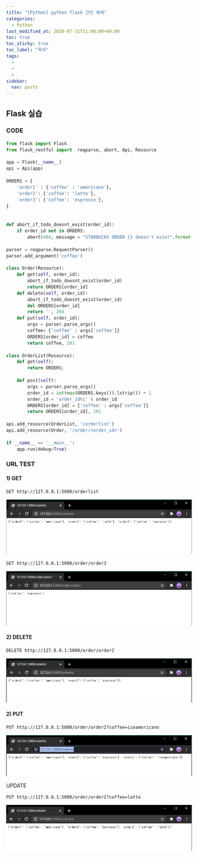 ```yaml
---
title: "[Python] python flask 간단 예제"
categories:
  - Python
last_modified_at: 2020-07-31T11:00:00+09:00
toc: true
toc_sticky: true
toc_label: "목차"
tags:
  - 
  - 
  - 
sidebar:
  nav: posts
---
```






## Flask 실습

### CODE

```python
from flask import Flask
from flask_restful import  reqparse, abort, Api, Resource

app = Flask(__name__)
api = Api(app)

ORDERS = {
    'order1' : {'coffee' : 'americano'},
    'order2': {'coffee': 'latte'},
    'order3': {'coffee': 'espresso'},
}


def abort_if_todo_doesnt_exist(order_id):
    if order_id not in ORDERS:
        abort(404, message = "STARBUCKS ORDER {} doesn't exist".format(order_id))

parser = reqparse.RequestParser()
parser.add_argument('coffee')

class Order(Resource):
    def get(self, order_id):
        abort_if_todo_doesnt_exist(order_id)
        return ORDERS[order_id]
    def delete(self, order_id):
        abort_if_todo_doesnt_exist(order_id)
        del ORDERS[order_id]
        return '', 204
    def put(self, order_id):
        args = parser.parse_args()
        coffee= {'coffee' : args['coffee']}
        ORDERS[order_id] = coffee
        return coffee, 201

class OrderList(Resource):
    def get(self):
        return ORDERS;

    def post(self):
        args = parser.parse_args()
        order_id = int(max(ORDERS.keys()).lstrip()) + 1
        order_id = 'order_id%i' % order_id
        ORDERS[order_id] = {'coffee' : args['coffee']}
        return ORDERS[order_id], 201

api.add_resource(OrderList, '/orderlist')
api.add_resource(Order, '/order/<order_id>')

if __name__ == '__main__':
    app.run(debug=True)
```







### URL TEST



#### 1) GET

```
GET http://127.0.0.1:5000/orderlist
```

![1596173738239](/assets/images/2020-07-31-python-flask-simple-example/1596173738239.png)



```
GET http://127.0.0.1:5000/order/order3
```

![1596173728749](/assets/images/2020-07-31-python-flask-simple-example/1596173728749.png)



#### 2) DELETE


```
DELETE http://127.0.0.1:5000/order/order2
```

![1596173710804](/assets/images/2020-07-31-python-flask-simple-example/1596173710804.png)



#### 2) PUT

```
PUT http://127.0.0.1:5000/order/order2?coffee=iceamericano
```

![1596174078408](/assets/images/2020-07-31-python-flask-simple-example/1596174078408.png)



UPDATE

```
PUT http://127.0.0.1:5000/order/order2?coffee=latte
```

![1596174260974](/assets/images/2020-07-31-python-flask-simple-example/1596174260974.png)
